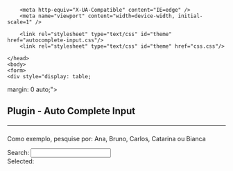 
<!DOCTYPE html>
<html lang="en">
    <head>
		<meta http-equiv="Content-Type" content="text/html; charset=utf-8"> 
                <!-- META SECTION -->
        <title>Plugin  - Auto Complete Input</title>  


        <meta http-equiv="X-UA-Compatible" content="IE=edge" />
        <meta name="viewport" content="width=device-width, initial-scale=1" />

        <link rel="stylesheet" type="text/css" id="theme" href="autocomplete-input.css"/>
		<link rel="stylesheet" type="text/css" id="theme" href="css.css"/>	    

    </head>
    <body>
	<form>
	<div style="display: table;
  margin: 0 auto;">
  <h2>Plugin  - Auto Complete Input <hr></h2>
 
  <p>Como exemplo, pesquise por: Ana, Bruno, Carlos, Catarina ou Bianca </p>
		<label>
		Search:</label>
		<input type="text" name="name" id="name"> 
		<br>		
		<div id="itemSelected">
		Selected:
		<div id="result">
		</div>
		</div>
		</div>
	</form>
	<script type="text/javascript" language="javascript" src="autocomplete-input.js"></script>
<script type="text/javascript" language="javascript" src="script.js"></script>
	</body>
	
</html>
